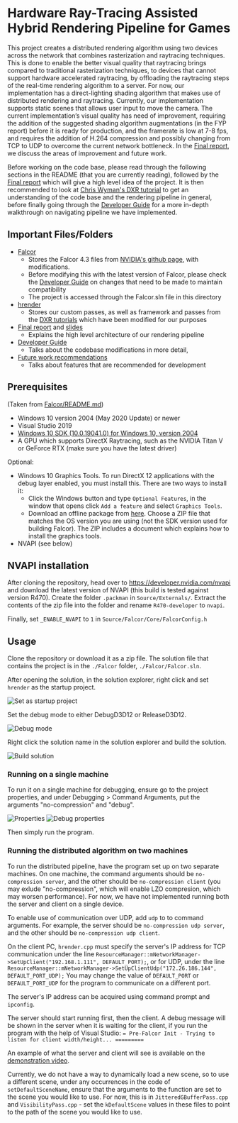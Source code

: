 # Hardware Ray-Tracing Assisted Hybrid Rendering Pipeline for Games
This project creates a distributed rendering algorithm using two devices across the network that combines rasterization and raytracing techniques. This is done to enable the better visual quality that raytracing brings compared to traditional rasterization techniques, to devices that cannot support hardware accelerated raytracing, by offloading the raytracing steps of the real-time rendering algorithm to a server. For now, our implementation has a direct-lighting shading algorithm that makes use of distributed rendering and raytracing. Currently, our implementation supports static scenes that allows user input to move the camera. The current implementation’s visual quality has need of improvement, requiring the addition of the suggested shading algorithm augmentations (in the FYP report) before it is ready for production, and the framerate is low at 7-8 fps, and requires the addition of H.264 compression and possibly changing from TCP to UDP to overcome the current network bottleneck. In the [Final report](Final_Report.pdf), we discuss the areas of improvement and future work. 

Before working on the code base, please read through the following sections in the README (that you are currently reading), followed by the [Final report](Final_Report.pdf) which will give a high level idea of the project. It is then recommended to look at [Chris Wyman's DXR tutorial](http://cwyman.org/code/dxrTutors/dxr_tutors.md.html) to get an understanding of the code base and the rendering pipeline in general, before finally going through the [Developer Guide](docs/DeveloperGuide.md) for a more in-depth walkthrough on navigating pipeline we have implemented.

## Important Files/Folders
- [Falcor](Falcor) 
  - Stores the Falcor 4.3 files from [NVIDIA's github page](https://github.com/NVIDIAGameWorks/Falcor), with modifications. 
  - Before modifying this with the latest version of Falcor, please check the [Developer Guide](docs/DeveloperGuide.md) on changes that need to be made to maintain compatibility
  - The project is accessed through the Falcor.sln file in this directory
- [hrender](hrender)
  - Stores our custom passes, as well as framework and passes from the [DXR tutorials](http://cwyman.org/code/dxrTutors/dxr_tutors.md.html) which have been modified for our purposes
- [Final report](Final_Report.pdf) and [slides](Final_Presentation_Slides_and_Script.pptx)
  - Explains the high level architecture of our rendering pipeline
- [Developer Guide](docs/DeveloperGuide.md)
  - Talks about the codebase modifications in more detail, 
- [Future work recommendations](Future_Work_Recommendations.md)
  - Talks about features that are recommended for development

## Prerequisites
(Taken from [Falcor/README.md](Falcor/README.md))
- Windows 10 version 2004 (May 2020 Update) or newer
- Visual Studio 2019
- [Windows 10 SDK (10.0.19041.0) for Windows 10, version 2004](https://developer.microsoft.com/en-us/windows/downloads/windows-10-sdk/)
- A GPU which supports DirectX Raytracing, such as the NVIDIA Titan V or GeForce RTX (make sure you have the latest driver)

Optional:
- Windows 10 Graphics Tools. To run DirectX 12 applications with the debug layer enabled, you must install this. There are two ways to install it:
    - Click the Windows button and type `Optional Features`, in the window that opens click `Add a feature` and select `Graphics Tools`.
    - Download an offline package from [here](https://docs.microsoft.com/en-us/windows-hardware/test/hlk/windows-hardware-lab-kit#supplemental-content-for-graphics-media-and-mean-time-between-failures-mtbf-tests). Choose a ZIP file that matches the OS version you are using (not the SDK version used for building Falcor). The ZIP includes a document which explains how to install the graphics tools.
- NVAPI (see below)

## NVAPI installation
After cloning the repository, head over to https://developer.nvidia.com/nvapi and download the latest version of NVAPI (this build is tested against version R470).
Create the folder `.packman` in `Source/Externals/`. Extract the contents of the zip file into the folder and rename `R470-developer` to `nvapi`.

Finally, set `_ENABLE_NVAPI` to `1` in `Source/Falcor/Core/FalcorConfig.h`

## Usage
Clone the repository or download it as a zip file. The solution file that contains the project is in the `./Falcor` folder, `./Falcor/Falcor.sln`. 

After opening the solution, in the solution explorer, right click and set `hrender` as the startup project.

![Set as startup project](docs/images/set_as_startup.png)

Set the debug mode to either DebugD3D12 or ReleaseD3D12.

![Debug mode](docs/images/d3d12_mode.png)

Right click the solution name in the solution explorer and build the solution.

![Build solution](docs/images/build_solution.png)

### Running on a single machine
To run it on a single machine for debugging, ensure go to the project properties, and under Debugging > Command Arguments, put the arguments "no-compression" and "debug".

![Properties](docs/images/properties.png)
![Debug properties](docs/images/no-compression_debug.png)

Then simply run the program.

### Running the distributed algorithm on two machines
To run the distributed pipeline, have the program set up on two separate machines. On one machine, the command arguments should be `no-compression server`, and the other should be `no-compression client` (you may exlude "no-compression", which will enable LZO compresion, which may worsen performance). For now, we have not implemented running both the server and client on a single device.

To enable use of communication over UDP, add `udp` to to command arguments. For example, the server
should be `no-compression udp server`, and the other should be `no-compression udp client`.

On the client PC, `hrender.cpp` must specify the server's IP address for TCP communication under the line
`ResourceManager::mNetworkManager->SetUpClient("192.168.1.111", DEFAULT_PORT);`, or for UDP, under the line
`ResourceManager::mNetworkManager->SetUpClientUdp("172.26.186.144", DEFAULT_PORT_UDP);`
You may change the value of `DEFAULT_PORT` or `DEFAULT_PORT_UDP` for the program to communicate on a different port.

The server's IP address can be acquired using command prompt and `ipconfig`.

The server should start running first, then the client. A debug message will be shown 
in the server when it is waiting for the client, if you run the program with the
help of Visual Studio:
`= Pre-Falcor Init - Trying to listen for client width/height... =========`

An example of what the server and client will see is available on the [demonstration video](Demonstration_Video.mkv).

Currently, we do not have a way to dynamically load a new scene, so to use a different scene, under any occurrences in the code of `setDefaultSceneName`, ensure that the arguments to the function are set to the scene you would like to use. For now, this is in `JitteredGBufferPass.cpp` and `VisibilityPass.cpp` - set the `kDefaultScene` values in these files to point to the path of the scene you would like to use.
